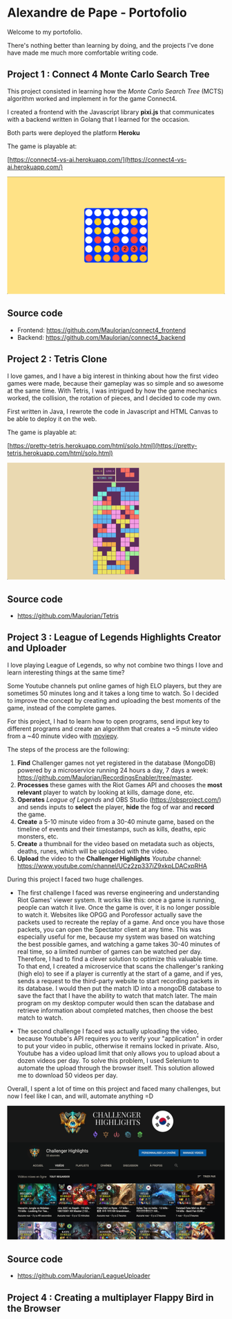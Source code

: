 # Alexandre de Pape - Portofolio

Welcome to my portofolio.

There's nothing better than learning by doing, and the projects I've done have made me much more comfortable writing code.

## Project 1 : Connect 4 Monte Carlo Search Tree

This project consisted in learning how the _Monte Carlo Search Tree_ (MCTS) algorithm worked and implement in for the game Connect4.

I created a frontend with the Javascript library **pixi.js** that communicates with a backend written in Golang that I learned for the occasion.

Both parts were deployed the platform **Heroku**

The game is playable at:

[https://connect4-vs-ai.herokuapp.com/](https://connect4-vs-ai.herokuapp.com/)

![connect4](connect4.png)

## Source code
- Frontend: https://github.com/Maulorian/connect4_frontend
- Backend: https://github.com/Maulorian/connect4_backend

## Project 2 : Tetris Clone

I love games, and I have a big interest in thinking about how the first video games were made, because their gameplay was so simple and so awesome at the same time. With Tetris, I was intrigued by how the game mechanics worked, the collision, the rotation of pieces, and I decided to code my own.

First written in Java, I rewrote the code in Javascript and HTML Canvas to be able to deploy it on the web.

The game is playable at:

[https://pretty-tetris.herokuapp.com/html/solo.html](https://pretty-tetris.herokuapp.com/html/solo.html)

![tetris](tetris.png)

## Source code
- https://github.com/Maulorian/Tetris

## Project 3 : League of Legends Highlights Creator and Uploader

I love playing League of Legends, so why not combine two things I love and learn interesting things at the same time?

Some Youtube channels put online games of high ELO players, but they are sometimes 50 minutes long and it takes a long time to watch. So I decided to improve the concept by creating and uploading the best moments of the game, instead of the complete games.

For this project, I had to learn how to open programs, send input key to different programs and create an algorithm that creates a ~5 minute video from a ~40 minute video with [moviepy](https://zulko.github.io/moviepy/).

The steps of the process are the following:

1. **Find** Challenger games not yet registered in the database (MongoDB) powered by a microservice running 24 hours a day, 7 days a week: https://github.com/Maulorian/RecordingsEnabler/tree/master.
2. **Processes** these games with the Riot Games API and chooses the **most relevant** player to watch by looking at kills, damage done, etc.
3. **Operates** *League of Legends* and OBS Studio (https://obsproject.com/) and sends inputs to **select** the player, **hide** the fog of war and **record** the game.
4. **Create** a 5-10 minute video from a 30-40 minute game, based on the timeline of events and their timestamps, such as kills, deaths, epic monsters, etc.
5. **Create** a thumbnail for the video based on metadata such as objects, deaths, runes, which will be uploaded with the video.
6. **Upload** the video to the **Challenger Highlights** *Youtube* channel: https://www.youtube.com/channel/UCz2zp337iZ9xkpLDACxpRHA


During this project I faced two huge challenges.

- The first challenge I faced was reverse engineering and understanding Riot Games' viewer system. It works like this: once a game is running, people can watch it live. Once the game is over, it is no longer possible to watch it. Websites like OPGG and Porofessor actually save the packets used to recreate the replay of a game. And once you have those packets, you can open the Spectator client at any time.
This was especially useful for me, because my system was based on watching the best possible games, and watching a game takes 30-40 minutes of real time, so a limited number of games can be watched per day.
Therefore, I had to find a clever solution to optimize this valuable time. To that end, I created a microservice that scans the challenger's ranking (high elo) to see if a player is currently at the start of a game, and if yes, sends a request to the third-party website to start recording packets in its database. I would then put the match ID into a mongoDB database to save the fact that I have the ability to watch that match later.
The main program on my desktop computer would then scan the database and retrieve information about completed matches, then choose the best match to watch.

- The second challenge I faced was actually uploading the video, because Youtube's API requires you to verify your "application" in order to put your video in public, otherwise it remains locked in private. Also, Youtube has a video upload limit that only allows you to upload about a dozen videos per day.
To solve this problem, I used Selenium to automate the upload through the browser itself. This solution allowed me to download 50 videos per day.

Overall, I spent a lot of time on this project and faced many challenges, but now I feel like I can, and will, automate anything =D

![](league.png)

## Source code
- https://github.com/Maulorian/LeagueUploader

## Project 4 : Creating a multiplayer Flappy Bird in the Browser
